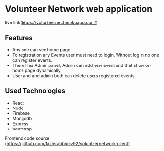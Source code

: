 # Volunteer Network web application
 live link(https://volunteernet.herokuapp.com/)

 ## Features 
 * Any one can see home page 
 * To registration any Events user must need to login. Without log in no one can register events.
 * There Has Admin panel, Admin can add new event and that show on home page dynamically
 * User and and admin both can delete users registered events.

 ## Used Technologies
 * React
 * Node
 * Firebase
 * Mongodb
 * Express
 * bootstrap
 
 Frontend code source (https://github.com/fazlerabbidev92/volunteernetwork-client)
